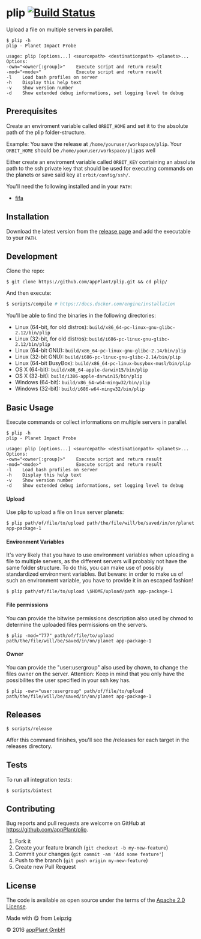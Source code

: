 # plip [![Build Status](https://travis-ci.org/appPlant/plip.svg?branch=master)](https://travis-ci.org/appPlant/plip)

Upload a file on multiple servers in parallel.

    $ plip -h
    plip - Planet Impact Probe

    usage: plip [options...] <sourcepath> <destinationpath> <planets>...
    Options:
    -own="<owner[:group]>"    Execute script and return result
    -mod="<mode>"      	      Execute script and return result
    -l    Load bash profiles on server
    -h    Display this help text
    -v    Show version number
    -d    Show extended debug informations, set logging level to debug


## Prerequisites
Create an enviroment variable called `ORBIT_HOME` and set it to the absolute path of the plip folder-structure.

Example: You save the release at `/home/youruser/workspace/plip`. Your `ORBIT_HOME` should be `/home/youruser/workspace/plip`as well

Either create an enviroment variable called `ORBIT_KEY` containing an absolute path to the ssh private key that should be used for executing commands on the planets or save said key at `orbit/config/ssh/`.

You'll need the following installed and in your `PATH`:
- [fifa][ff]

## Installation

Download the latest version from the [release page][releases] and add the executable to your `PATH`.

## Development

Clone the repo:

    $ git clone https://github.com/appPlant/plip.git && cd plip/

And then execute:

```bash
$ scripts/compile # https://docs.docker.com/engine/installation
```

You'll be able to find the binaries in the following directories:

- Linux (64-bit, for old distros): `build/x86_64-pc-linux-gnu-glibc-2.12/bin/plip`
- Linux (32-bit, for old distros): `build/i686-pc-linux-gnu-glibc-2.12/bin/plip`
- Linux (64-bit GNU): `build/x86_64-pc-linux-gnu-glibc-2.14/bin/plip`
- Linux (32-bit GNU): `build/i686-pc-linux-gnu-glibc-2.14/bin/plip`
- Linux (64-bit BusyBox): `build/x86_64-pc-linux-busybox-musl/bin/plip`
- OS X (64-bit): `build/x86_64-apple-darwin15/bin/plip`
- OS X (32-bit): `build/i386-apple-darwin15/bin/plip`
- Windows (64-bit): `build/x86_64-w64-mingw32/bin/plip`
- Windows (32-bit): `build/i686-w64-mingw32/bin/plip`

## Basic Usage

Execute commands or collect informations on multiple servers in parallel.

    $ plip -h
    plip - Planet Impact Probe

    usage: plip [options...] <sourcepath> <destinationpath> <planets>...
    Options:
    -own="<owner[:group]>"    Execute script and return result
    -mod="<mode>"      	      Execute script and return result
    -l    Load bash profiles on server
    -h    Display this help text
    -v    Show version number
    -d    Show extended debug informations, set logging level to debug

#### Upload
Use plip to upload a file on linux server planets:
```
$ plip path/of/file/to/upload path/the/file/will/be/saved/in/on/planet app-package-1
```

#### Environment Variables
It's very likely that you have to use environment variables when uploading a file to multiple servers, as the different servers will probably not have the same folder structure.
To do this, you can make use of possibly standardized environment variables.
But beware: in order to make us of such an environment variable, you have to provide it in an escaped fashion!
```
$ plip path/of/file/to/upload \$HOME/upload/path app-package-1
```

#### File permissions
You can provide the bitwise permissions description also used by chmod to determine the uploaded files permissions on the servers.
```
$ plip -mod="777" path/of/file/to/upload path/the/file/will/be/saved/in/on/planet app-package-1
```

#### Owner
You can provide the "user:usergroup" also used by chown, to change the files owner on the server.
Attention: Keep in mind that you only have the possibilites the user specified in your ssh key has.

```
$ plip -own="user:usergroup" path/of/file/to/upload path/the/file/will/be/saved/in/on/planet app-package-1
```


## Releases

    $ scripts/release

Affer this command finishes, you'll see the /releases for each target in the releases directory.

## Tests

To run all integration tests:

    $ scripts/bintest

## Contributing

Bug reports and pull requests are welcome on GitHub at https://github.com/appPlant/plip.

1. Fork it
2. Create your feature branch (`git checkout -b my-new-feature`)
3. Commit your changes (`git commit -am 'Add some feature'`)
4. Push to the branch (`git push origin my-new-feature`)
5. Create new Pull Request


## License

The code is available as open source under the terms of the [Apache 2.0 License][license].

Made with :yum: from Leipzig

© 2016 [appPlant GmbH][appplant]

[ff]: https://github.com/appPlant/ff/releases
[releases]: https://github.com/appPlant/ski/releases
[docker]: https://docs.docker.com/engine/installation
[license]: http://opensource.org/licenses/Apache-2.0
[appplant]: www.appplant.de
